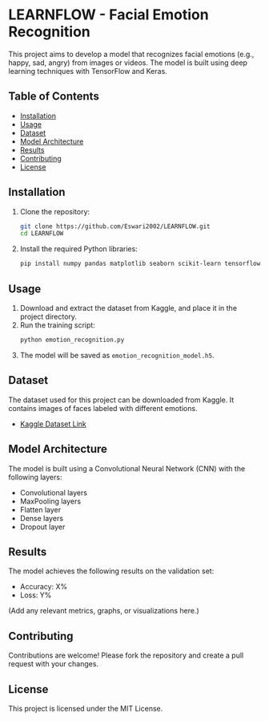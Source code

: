 # LEARNFLOW - Facial Emotion Recognition

This project aims to develop a model that recognizes facial emotions (e.g., happy, sad, angry) from images or videos. The model is built using deep learning techniques with TensorFlow and Keras.

## Table of Contents
- [Installation](#installation)
- [Usage](#usage)
- [Dataset](#dataset)
- [Model Architecture](#model-architecture)
- [Results](#results)
- [Contributing](#contributing)
- [License](#license)

## Installation

1. Clone the repository:
    ```sh
    git clone https://github.com/Eswari2002/LEARNFLOW.git
    cd LEARNFLOW
    ```

2. Install the required Python libraries:
    ```sh
    pip install numpy pandas matplotlib seaborn scikit-learn tensorflow keras opencv-python
    ```

## Usage

1. Download and extract the dataset from Kaggle, and place it in the project directory.
2. Run the training script:
    ```sh
    python emotion_recognition.py
    ```
3. The model will be saved as `emotion_recognition_model.h5`.

## Dataset

The dataset used for this project can be downloaded from Kaggle. It contains images of faces labeled with different emotions.

- [Kaggle Dataset Link](https://www.kaggle.com/datasets/tapakah68/facial-emotion-recognition?resource=download)

## Model Architecture

The model is built using a Convolutional Neural Network (CNN) with the following layers:
- Convolutional layers
- MaxPooling layers
- Flatten layer
- Dense layers
- Dropout layer

## Results

The model achieves the following results on the validation set:
- Accuracy: X%
- Loss: Y%

(Add any relevant metrics, graphs, or visualizations here.)

## Contributing

Contributions are welcome! Please fork the repository and create a pull request with your changes.

## License

This project is licensed under the MIT License.
